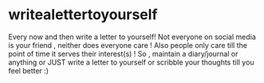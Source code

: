 # writealettertoyourself

Every now and then write a letter to yourself!
Not everyone on social media is your friend , neither does everyone care !
Also people only care till the point of time it serves their interest(s) !
So , maintain a diary/journal or anything or JUST  write a letter to yourself or scribble your thoughts till you feel better 
:)
